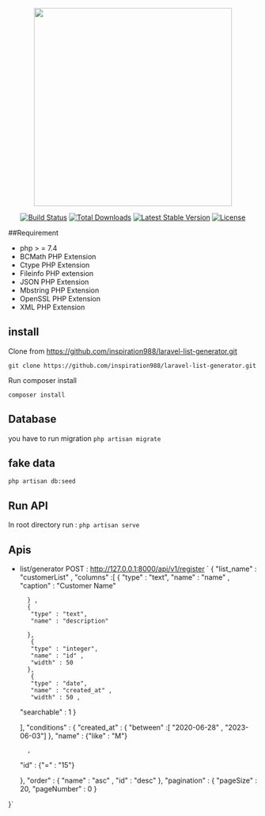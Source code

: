 <p align="center"><a href="https://laravel.com" target="_blank"><img src="https://raw.githubusercontent.com/laravel/art/master/logo-lockup/5%20SVG/2%20CMYK/1%20Full%20Color/laravel-logolockup-cmyk-red.svg" width="400"></a></p>

<p align="center">
<a href="https://travis-ci.org/laravel/framework"><img src="https://travis-ci.org/laravel/framework.svg" alt="Build Status"></a>
<a href="https://packagist.org/packages/laravel/framework"><img src="https://img.shields.io/packagist/dt/laravel/framework" alt="Total Downloads"></a>
<a href="https://packagist.org/packages/laravel/framework"><img src="https://img.shields.io/packagist/v/laravel/framework" alt="Latest Stable Version"></a>
<a href="https://packagist.org/packages/laravel/framework"><img src="https://img.shields.io/packagist/l/laravel/framework" alt="License"></a>
</p>

##Requirement


- php > = 7.4
- BCMath PHP Extension
- Ctype PHP Extension
- Fileinfo PHP extension
- JSON PHP Extension
- Mbstring PHP Extension
- OpenSSL PHP Extension
- XML PHP Extension

## install

Clone from https://github.com/inspiration988/laravel-list-generator.git

`git clone https://github.com/inspiration988/laravel-list-generator.git`

Run composer install

`composer install`

## Database
you have to run migration
`php artisan migrate`

## fake data
`php artisan db:seed`

## Run API
In root directory run :
`php artisan serve`



## Apis

- list/generator POST : http://127.0.0.1:8000/api/v1/register
`
{
    "list_name" : "customerList" ,
    "columns" :[ 
        {
        "type" : "text",
        "name" : "name" ,
        "caption" : "Customer Name"
        
        } , 
        {
         "type" : "text",
         "name" : "description" 
       
        },
         {
         "type" : "integer",
         "name" : "id" ,
         "width" : 50
        },
         {
         "type" : "date",
         "name" : "created_at" ,
         "width" : 50 ,
	 "searchable" : 1
        }
    
    ],
    "conditions" : {
	"created_at" :
		{
            "between" :[ "2020-06-28" , "2023-06-03"]
        },
        "name" : 
            {"like" : "M"}
    
        ,
 	"id" : 
            {"=" : "15"}

    },
    "order" : {
		"name" : "asc" ,
		"id" : "desc"
	},
        "pagination" : {
                "pageSize" : 20,
                "pageNumber" : 0
        }

    
}`

